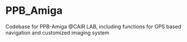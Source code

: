 # PPB_Amiga
Codebase for PPB-Amiga @CAIR LAB, including functions for GPS based navigation and customized imaging system
